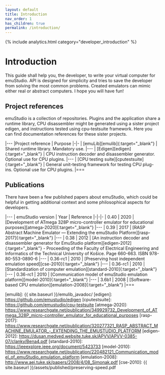 ```yaml
---
layout: default
title: Introduction
nav_order: 1
has_children: true
permalink: /introduction/
---
```


{% include analytics.html category="developer_introduction" %}

# Introduction

This guide shall help you, the developer, to write your virtual computer for emuStudio. API is designed for simplicity
and tries to save the developer from solving the most common problems. Created emulators can mimic either real or
abstract computers. I hope you will have fun!

## Project references

emuStudio is a collection of repositories. Plugins and the application share a runtime library, CPU disassembler might
be generated using a sister project edigen, and instructions tested using cpu-testsuite framework. Here you can find
documentation references for these sister projects.

|---
|Project reference | Purpose
|-|-
| [emuLib][emulib]{:target="_blank"} | Shared runtime library. Mandatory use.
|---
| [Edigen][edigen]{:target="_blank"} | CPU instruction decoder and disassembler generator. Optional use for CPU plugins.
|---
| [CPU testing suite][cputestsuite]{:target="_blank"} | General unit-testing framework for testing CPU plug-ins. Optional use for CPU plugins.
|===

## Publications

There have been a few published papers about emuStudio, which could be helpful in getting additional context and some
philosophical aspects for developers. 

|---
| emuStudio version | Year | Reference
|-|-|-
| 0.40 | 2020 | [Development of ATmega 328P micro-controller emulator for educational purposes][atmega-2020]{:target="_blank"}
|---
| 0.39 | 2017 | [RASP Abstract Machine Emulator — Extending the emuStudio Platform][rasp-2017]{:target="_blank"}
|---
| 0.38 | 2012 | [An instruction decoder and disassembler generator for EmuStudio platform][edigen-2012]{:target="_blank"} - Proceeding of the Faculty of Electrical Engineering and Informatics of the Technical University of Košice. Page 660-663. ISBN 978-80-553-0890-6
|---
| 0.36-rc1 | 2010 | [Preserving host independent emulation speed][cse-2010]{:target="_blank"}
|---
| 0.36-rc1 | 2010 | [Standardization of computer emulation][standard-2010]{:target="_blank"}
|---
| 0.36-rc1 | 2010 | [Communication model of emuStudio emulation platform][model-2010]{:target="_blank"}
|---
| 3.6b1 | 2008 | [Software-based CPU emulation][emulation-2008]{:target="_blank"}
|===


[emulib]: {{ site.baseurl }}/emulib_javadoc/
[edigen]: https://github.com/emustudio/edigen
[cputestsuite]: https://github.com/emustudio/cpu-testsuite
[atmega-2020]: https://www.researchgate.net/publication/349929732_Development_of_ATmega_328P_micro-controller_emulator_for_educational_purposes
[rasp-2017]: https://www.researchgate.net/publication/320277321_RASP_ABSTRACT_MACHINE_EMULATOR_-_EXTENDING_THE_EMUSTUDIO_PLATFORM
[edigen-2012]: https://dusan.medved.website.tuke.sk/APVV/APVV-0385-07/clanky/Bena4.pdf
[standard-2010]: https://ieeexplore.ieee.org/document/5423733
[model-2010]: https://www.researchgate.net/publication/220482121_Communication_model_of_emuStudio_emulation_platform
[emulation-2008]: http://www.aei.tuke.sk/papers/2008/4/08_Simonak.pdf
[cse-2010]: {{ site.baseurl }}/assets/published/preserving-speed.pdf
